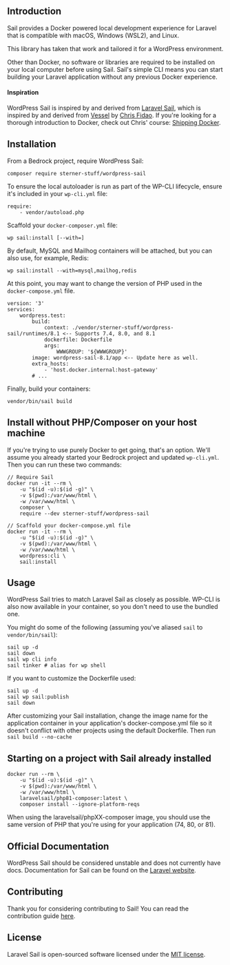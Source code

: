 ## Introduction

Sail provides a Docker powered local development experience for Laravel that is compatible with macOS, Windows (WSL2), and Linux.

This library has taken that work and tailored it for a WordPress environment.

Other than Docker, no software or libraries are required to be installed on your local computer before using Sail. Sail's simple CLI means you can start building your Laravel application without any previous Docker experience.

#### Inspiration

WordPress Sail is inspired by and derived from [Laravel Sail](https://github.com/laravel/sail), which is inspired by and derived from [Vessel](https://github.com/shipping-docker/vessel) by [Chris Fidao](https://github.com/fideloper). If you're looking for a thorough introduction to Docker, check out Chris' course: [Shipping Docker](https://serversforhackers.com/shipping-docker).

## Installation

From a Bedrock project, require WordPress Sail:

```
composer require sterner-stuff/wordpress-sail
```

To ensure the local autoloader is run as part of the WP-CLI lifecycle, ensure it's included in your `wp-cli.yml` file:

```
require:
    - vendor/autoload.php
```

Scaffold your `docker-composer.yml` file:

```
wp sail:install [--with=]
```

By default, MySQL and Mailhog containers will be attached, but you can also use, for example, Redis:

```
wp sail:install --with=mysql,mailhog,redis
```

At this point, you may want to change the version of PHP used in the `docker-compose.yml` file.

```
version: '3'
services:
    wordpress.test:
        build:
            context: ./vendor/sterner-stuff/wordpress-sail/runtimes/8.1 <-- Supports 7.4, 8.0, and 8.1
            dockerfile: Dockerfile
            args:
                WWWGROUP: '${WWWGROUP}'
        image: wordpress-sail-8.1/app <-- Update here as well.
        extra_hosts:
            - 'host.docker.internal:host-gateway'
        # ...
```

Finally, build your containers:

```
vendor/bin/sail build
```

## Install without PHP/Composer on your host machine

If you're trying to use purely Docker to get going, that's an option. We'll assume you already started your Bedrock project and updated `wp-cli.yml`. Then you can run these two commands:

```
// Require Sail
docker run -it --rm \
	-u "$(id -u):$(id -g)" \
	-v $(pwd):/var/www/html \
	-w /var/www/html \
	composer \
	require --dev sterner-stuff/wordpress-sail

// Scaffold your docker-compose.yml file
docker run -it --rm \
	-u "$(id -u):$(id -g)" \
	-v $(pwd):/var/www/html \
	-w /var/www/html \
	wordpress:cli \
	sail:install
```

## Usage

WordPress Sail tries to match Laravel Sail as closely as possible. WP-CLI is also now available in your container, so you don't need to use the bundled one.

You might do some of the following (assuming you've aliased `sail` to `vendor/bin/sail`):

```
sail up -d
sail down
sail wp cli info
sail tinker # alias for wp shell
```

If you want to customize the Dockerfile used:

```
sail up -d
sail wp sail:publish
sail down
```

After customizing your Sail installation, change the image name for the application container in your application's docker-compose.yml file so it doesn't conflict with other projects using the default Dockerfile. Then run `sail build --no-cache`

## Starting on a project with Sail already installed

```
docker run --rm \
    -u "$(id -u):$(id -g)" \
    -v $(pwd):/var/www/html \
    -w /var/www/html \
    laravelsail/php81-composer:latest \
    composer install --ignore-platform-reqs
```

When using the laravelsail/phpXX-composer image, you should use the same version of PHP that you're using for your application (74, 80, or 81).

## Official Documentation

WordPress Sail should be considered unstable and does not currently have docs. Documentation for Sail can be found on the [Laravel website](https://laravel.com/docs/sail).

## Contributing

Thank you for considering contributing to Sail! You can read the contribution guide [here](.github/CONTRIBUTING.md).

## License

Laravel Sail is open-sourced software licensed under the [MIT license](LICENSE.md).
